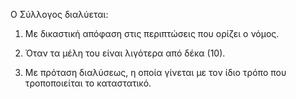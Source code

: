 Ο Σύλλογος διαλύεται:

1. Με δικαστική απόφαση στις περιπτώσεις που ορίζει ο νόμος.

2. Όταν τα μέλη του είναι λιγότερα από δέκα (10).

3. Με πρόταση διαλύσεως, η οποία γίνεται με τον ίδιο τρόπο που τροποποιείται το καταστατικό.
